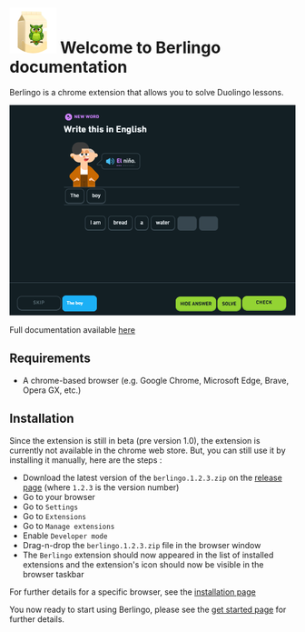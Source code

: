 # <img src="./docs/docs/images/logo.png" style="height: 80px; width: auto;"> Welcome to Berlingo documentation

Berlingo is a chrome extension that allows you to solve Duolingo lessons.

![solving-duolingo](./docs/docs/images/solving-duolingo.png)

Full documentation available [here](https://nomis51.github.io/berlingo/)

## Requirements

- A chrome-based browser (e.g. Google Chrome, Microsoft Edge, Brave, Opera GX, etc.)

## Installation

Since the extension is still in beta (pre version 1.0), the extension is currently not available in the chrome web
store.
But, you can still use it by installing it manually, here are the steps :

- Download the latest version of the `berlingo.1.2.3.zip` on
  the [release page](https://github.com/nomis51/berlingo/releases/latest) (where `1.2.3` is the version number)
- Go to your browser
- Go to `Settings`
- Go to `Extensions`
- Go to `Manage extensions`
- Enable `Developer mode`
- Drag-n-drop the `berlingo.1.2.3.zip` file in the browser window
- The `Berlingo` extension should now appeared in the list of installed extensions and the extension's icon should now
  be visible in the browser taskbar

For further details for a specific browser, see the [installation page](https://nomis51.github.io/berlingo/installation)

You now ready to start using Berlingo, please see the [get started page](https://nomis51.github.io/berlingo/get-started)
for further details.
